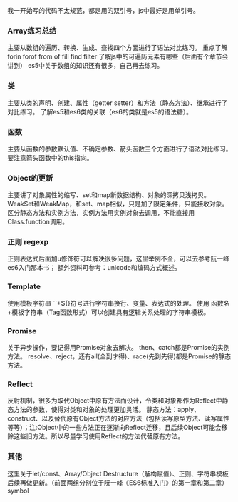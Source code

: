 我一开始写的代码不太规范，都是用的双引号，js中最好是用单引号。
### Array练习总结
主要从数组的遍历、转换、生成、查找四个方面进行了语法对比练习。
重点了解forin forof from of fill find filter
了解js中的可遍历元素有哪些（后面有个章节会讲到）
es5中关于数组的知识还有很多，自己再去练习。

### 类
主要从类的声明、创建、属性（getter setter）和方法（静态方法）、继承进行了对比练习。
了解es5和es6类的关联（es6的类就是es5的语法糖）。

### 函数
主要从函数的参数默认值、不确定参数、箭头函数三个方面进行了语法对比练习。
要注意箭头函数中的this指向。

### Object的更新
主要讲了对象属性的缩写、set和map新数据结构、对象的深拷贝浅拷贝。
WeakSet和WeakMap，和set、map相似，只是加了限定条件，只能接收对象。
区分静态方法和实例方法，实例方法用实例对象去调用，不能直接用Class.function调用。

### 正则 regexp
正则表达式后面加u修饰符可以解决很多问题，这里举例不全，可以去参考阮一峰es6入门那本书；
额外资料可参考：unicode和编码方式概述。

### Template
使用模板字符串 ``+${}符号进行字符串换行、变量、表达式的处理。
使用 函数名+模板字符串（Tag函数形式）可以创建具有逻辑关系处理的字符串模板。

### Promise
关于异步操作，要记得用Promise对象去解决。 
then、catch都是Promise的实例方法。
resolve、reject，还有all(全到才得)、race(先到先得)都是Promise的静态方法。

### Reflect
反射机制，很多为取代Object中原有方法而设计，令类和对象都作为Reflect中静态方法的参数，使得对类和对象的处理更加灵活。
静态方法：apply、construct、以及替代原有Object方法的对应方法（包括读写原型方法、读写属性等等）；注:Object中的一些方法正在逐渐向Reflect迁移，且后续Object可能会移除这些旧方法。所以尽量学习使用Reflect的方法代替原有方法。

### 其他
这里关于let/const、Array/Object Destructure（解构赋值）、正则、字符串模板后续再做更新。（前面两组分别位于阮一峰《ES6标准入门》的第一章和第二章）
symbol
